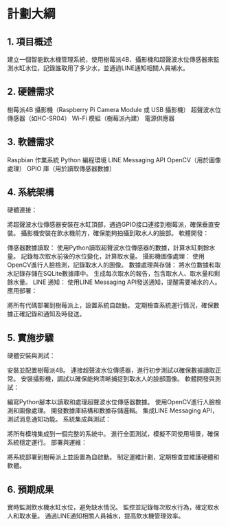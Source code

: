 # 計劃大綱
## 1. 項目概述
建立一個智能飲水機管理系統，使用樹莓派4B、攝影機和超聲波水位傳感器來監測水缸水位，記錄誰取用了多少水，並通過LINE通知相關人員補水。

## 2. 硬體需求
樹莓派4B
攝影機（Raspberry Pi Camera Module 或 USB 攝影機）
超聲波水位傳感器（如HC-SR04）
Wi-Fi 模組（樹莓派內建）
電源供應器
## 3. 軟體需求
Raspbian 作業系統
Python 編程環境
LINE Messaging API
OpenCV（用於圖像處理）
GPIO 庫（用於讀取傳感器數據）
## 4. 系統架構
硬體連接：

將超聲波水位傳感器安裝在水缸頂部，通過GPIO接口連接到樹莓派，確保垂直安裝。
攝影機安裝在飲水機前方，確保能夠拍攝到取水人的臉部。
軟體開發：

傳感器數據讀取：
使用Python讀取超聲波水位傳感器的數據，計算水缸剩餘水量。
記錄每次取水前後的水位變化，計算取水量。
攝影機圖像處理：
使用OpenCV進行人臉檢測，記錄取水人的圖像。
數據處理與存儲：
將水位數據和取水記錄存儲在SQLite數據庫中。
生成每次取水的報告，包含取水人、取水量和剩餘水量。
LINE 通知：
使用LINE Messaging API發送通知，提醒需要補水的人。
應用部署：

將所有代碼部署到樹莓派上，設置系統自啟動。
定期檢查系統運行情況，確保數據正確記錄和通知及時發送。
## 5. 實施步驟
硬體安裝與測試：

安裝並配置樹莓派4B。
連接超聲波水位傳感器，進行初步測試以確保數據讀取正常。
安裝攝影機，調試以確保能夠清晰捕捉到取水人的臉部圖像。
軟體開發與測試：

編寫Python腳本以讀取和處理超聲波水位傳感器數據。
使用OpenCV進行人臉檢測和圖像處理。
開發數據庫結構和數據存儲邏輯。
集成LINE Messaging API，測試消息通知功能。
系統集成與測試：

將所有模塊集成到一個完整的系統中。
進行全面測試，模擬不同使用場景，確保系統穩定運行。
部署與運維：

將系統部署到樹莓派上並設置為自啟動。
制定運維計劃，定期檢查並維護硬體和軟體。
## 6. 預期成果
實時監測飲水機水缸水位，避免缺水情況。
監控並記錄每次取水行為，確定取水人和取水量。
通過LINE通知相關人員補水，提高飲水機管理效率。
